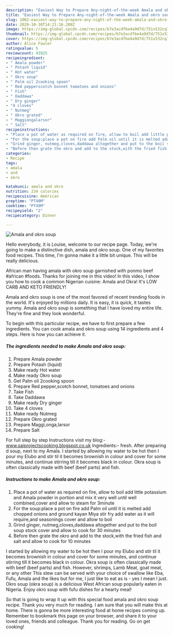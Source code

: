 ```yaml
---
description: "Easiest Way to Prepare Any-night-of-the-week Amala and okro soup"
title: "Easiest Way to Prepare Any-night-of-the-week Amala and okro soup"
slug: 1002-easiest-way-to-prepare-any-night-of-the-week-amala-and-okro-soup
date: 2020-10-30T14:21:16.208Z
image: https://img-global.cpcdn.com/recipes/b7e3acdfbe4a9d7d/751x532cq70/amala-and-okro-soup-recipe-main-photo.jpg
thumbnail: https://img-global.cpcdn.com/recipes/b7e3acdfbe4a9d7d/751x532cq70/amala-and-okro-soup-recipe-main-photo.jpg
cover: https://img-global.cpcdn.com/recipes/b7e3acdfbe4a9d7d/751x532cq70/amala-and-okro-soup-recipe-main-photo.jpg
author: Alice Fowler
ratingvalue: 5
reviewcount: 43925
recipeingredient:
- " Amala powder"
- " Potash liquid"
- " Hot water"
- " Okro soup"
- " Palm oil 2cooking spoon"
- " Red pepperscotch bonnet tomatoes and onions"
- " Fish"
- " Daddawa"
- " Dry ginger"
- "4 cloves"
- " Nutmeg"
- " Okro grated"
- " Maggiongalarsor"
- " Salt"
recipeinstructions:
- "Place a pot of water as required on fire, allow to boil add little potassium and Amala powder in portion and mix it very well until well combined,cover and allow to steam for 3minute"
- "For the soup:place a pot on fire add Palm oil until it is melted add chopped onions and ground kayan Miya stir fry add water as it will require,and seasonings cover and allow to boil"
- "Grind ginger, nutmeg,cloves,daddawa altogether and put to the boil soup stock cover and allow to cook for 30 minutes"
- "Before then grate the okro and add to the stock,with the fried fish and salt and allow to cook for 10 minutes"
categories:
- Recipe
tags:
- amala
- and
- okro

katakunci: amala and okro 
nutrition: 234 calories
recipecuisine: American
preptime: "PT40M"
cooktime: "PT49M"
recipeyield: "2"
recipecategory: Dinner

---
```



![Amala and okro soup](https://img-global.cpcdn.com/recipes/b7e3acdfbe4a9d7d/751x532cq70/amala-and-okro-soup-recipe-main-photo.jpg)

Hello everybody, it is Louise, welcome to our recipe page. Today, we're going to make a distinctive dish, amala and okro soup. One of my favorites food recipes. This time, I'm gonna make it a little bit unique. This will be really delicious.

African man having amala with okro soup garnished with ponmo beef #african #foods. Thanks for joining me in this video! In this video, I show you how to cook a common Nigerian cuisine: Amala and Okra! It&#39;s LOW CARB AND KETO FRIENDLY!

Amala and okro soup is one of the most favored of recent trending foods in the world. It's enjoyed by millions daily. It is easy, it is quick, it tastes yummy. Amala and okro soup is something that I have loved my entire life. They're fine and they look wonderful.


To begin with this particular recipe, we have to first prepare a few ingredients. You can cook amala and okro soup using 14 ingredients and 4 steps. Here is how you can achieve it.

<!--inarticleads1-->

##### The ingredients needed to make Amala and okro soup:

1. Prepare  Amala powder
1. Prepare  Potash (liquid)
1. Make ready  Hot water
1. Make ready  Okro soup
1. Get  Palm oil 2cooking spoon
1. Prepare  Red pepper,scotch bonnet, tomatoes and onions
1. Take  Fish
1. Take  Daddawa
1. Make ready  Dry ginger
1. Take 4 cloves
1. Make ready  Nutmeg
1. Prepare  Okro grated
1. Prepare  Maggi,onga,larsor
1. Prepare  Salt


For full step by step Instructions visit my blog:- www.saiprojectscooking.blogspot.co.uk Ingredients:- fresh. After preparing d soup, next to my Amala. I started by allowing my water to be hot then I pour my Elubo and stir til it becomes brownish in colour and cover for some minutes, and continue stirring till it becomes black in colour. Okra soup is often classically made with beef (beef parts) and fish. 

<!--inarticleads2-->

##### Instructions to make Amala and okro soup:

1. Place a pot of water as required on fire, allow to boil add little potassium and Amala powder in portion and mix it very well until well combined,cover and allow to steam for 3minute
1. For the soup:place a pot on fire add Palm oil until it is melted add chopped onions and ground kayan Miya stir fry add water as it will require,and seasonings cover and allow to boil
1. Grind ginger, nutmeg,cloves,daddawa altogether and put to the boil soup stock cover and allow to cook for 30 minutes
1. Before then grate the okro and add to the stock,with the fried fish and salt and allow to cook for 10 minutes


I started by allowing my water to be hot then I pour my Elubo and stir til it becomes brownish in colour and cover for some minutes, and continue stirring till it becomes black in colour. Okra soup is often classically made with beef (beef parts) and fish. However, shrimps, Lamb Meat, goat meat, or any other This stew can be served with your choice of swallow like Eba, Fufu, Amala and the likes but for me, I just like to eat as is - yes I mean I just. Okro soup (okra soup) is a delicious West African soup popularly eaten in Nigeria. Enjoy okro soup with fufu dishes for a hearty meal! 

So that is going to wrap it up with this special food amala and okro soup recipe. Thank you very much for reading. I am sure that you will make this at home. There is gonna be more interesting food at home recipes coming up. Remember to bookmark this page on your browser, and share it to your loved ones, friends and colleague. Thank you for reading. Go on get cooking!
